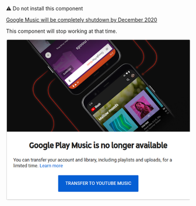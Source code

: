 :warning: Do not install this component

[Google Music will be completely shutdown by December 2020](https://9to5google.com/2020/08/04/google-play-music-shutdown/)

This component will stop working at that time.

![img](img/gm_404.png)
